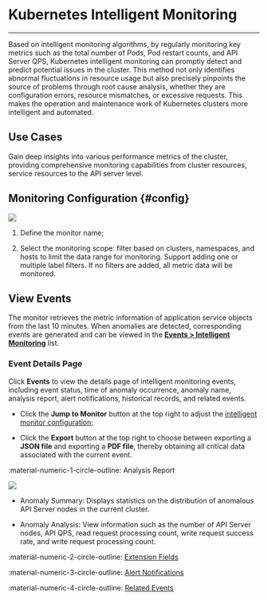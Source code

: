 # Kubernetes Intelligent Monitoring
---

Based on intelligent monitoring algorithms, by regularly monitoring key metrics such as the total number of Pods, Pod restart counts, and API Server QPS, Kubernetes intelligent monitoring can promptly detect and predict potential issues in the cluster. This method not only identifies abnormal fluctuations in resource usage but also precisely pinpoints the source of problems through root cause analysis, whether they are configuration errors, resource mismatches, or excessive requests. This makes the operation and maintenance work of Kubernetes clusters more intelligent and automated.

## Use Cases

Gain deep insights into various performance metrics of the cluster, providing comprehensive monitoring capabilities from cluster resources, service resources to the API server level.

## Monitoring Configuration {#config}

![](../img/k8s.png)

1. Define the monitor name;

2. Select the monitoring scope: filter based on clusters, namespaces, and hosts to limit the data range for monitoring. Support adding one or multiple label filters. If no filters are added, all metric data will be monitored.


## View Events

The monitor retrieves the metric information of application service objects from the last 10 minutes. When anomalies are detected, corresponding events are generated and can be viewed in the [**Events > Intelligent Monitoring**](../../events/inte-monitoring-event.md) list.


### Event Details Page

Click **Events** to view the details page of intelligent monitoring events, including event status, time of anomaly occurrence, anomaly name, analysis report, alert notifications, historical records, and related events.

* Click the **Jump to Monitor** button at the top right to adjust the [intelligent monitor configuration](index.md);

* Click the **Export** button at the top right to choose between exporting a **JSON file** and exporting a **PDF file**, thereby obtaining all critical data associated with the current event.

:material-numeric-1-circle-outline: Analysis Report

![](../img/k8s-1.png)

* Anomaly Summary: Displays statistics on the distribution of anomalous API Server nodes in the current cluster.

* Anomaly Analysis: View information such as the number of API Server nodes, API QPS, read request processing count, write request success rate, and write request processing count.

<!--
**Note**: When there are multiple intervals of anomalies, the **Anomaly Analysis** dashboard defaults to displaying the anomaly situation of the first interval. You can switch by clicking on the [Anomaly Value Distribution Chart], and after switching, the anomaly analysis dashboard synchronizes accordingly.
-->

:material-numeric-2-circle-outline: [Extension Fields](../../events/event-explorer/event-details.md#extension)

:material-numeric-3-circle-outline: [Alert Notifications](../../events/event-explorer/event-details.md#alarm)

:material-numeric-4-circle-outline: [Related Events](../../events/event-explorer/event-details.md#relevance)